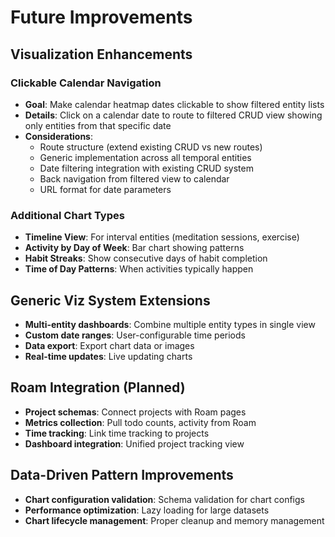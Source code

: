 # Future Improvements

## Visualization Enhancements

### Clickable Calendar Navigation
- **Goal**: Make calendar heatmap dates clickable to show filtered entity lists
- **Details**: Click on a calendar date to route to filtered CRUD view showing only entities from that specific date
- **Considerations**:
  - Route structure (extend existing CRUD vs new routes)
  - Generic implementation across all temporal entities
  - Date filtering integration with existing CRUD system
  - Back navigation from filtered view to calendar
  - URL format for date parameters

### Additional Chart Types
- **Timeline View**: For interval entities (meditation sessions, exercise)
- **Activity by Day of Week**: Bar chart showing patterns
- **Habit Streaks**: Show consecutive days of habit completion
- **Time of Day Patterns**: When activities typically happen

## Generic Viz System Extensions
- **Multi-entity dashboards**: Combine multiple entity types in single view
- **Custom date ranges**: User-configurable time periods
- **Data export**: Export chart data or images
- **Real-time updates**: Live updating charts


## Roam Integration (Planned)
- **Project schemas**: Connect projects with Roam pages
- **Metrics collection**: Pull todo counts, activity from Roam
- **Time tracking**: Link time tracking to projects
- **Dashboard integration**: Unified project tracking view

## Data-Driven Pattern Improvements
- **Chart configuration validation**: Schema validation for chart configs
- **Performance optimization**: Lazy loading for large datasets
- **Chart lifecycle management**: Proper cleanup and memory management